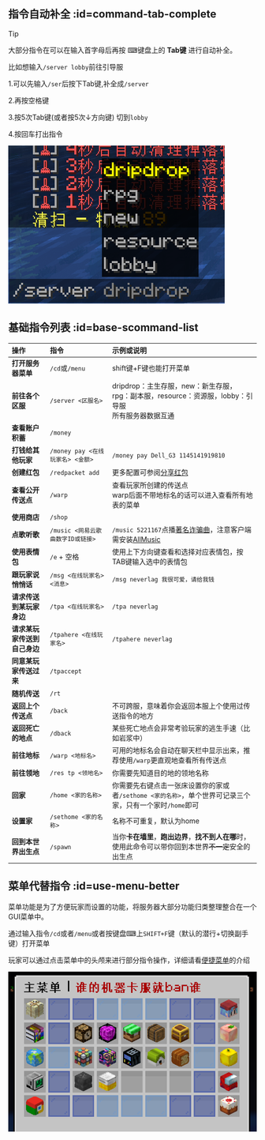 ## 指令自动补全 :id=command-tab-complete
> [!tip]
> 大部分指令在可以在输入首字母后再按 ⌨键盘上的 **Tab键** 进行自动补全。 

比如想输入`/server lobby`前往引导服

1.可以先输入`/ser`后按下Tab键,补全成`/server`

2.再按空格键 

3.按5次Tab键(或者按5次↓方向键) 切到`lobby`

4.按回车打出指令 

![Tab补全](pics/command/tab.png)

## 基础指令列表 :id=base-scommand-list


| 操作               | 指令                        | 示例或说明                                                                                            |
|:-----------------|:--------------------------|:-------------------------------------------------------------------------------------------------|
| **打开服务器菜单**       | `/cd`或`/menu`             | shift键+F键也能打开菜单                                                                                  |
| **前往各个区服**       | `/server <区服名>  `         | dripdrop：主生存服，new：新生存服，rpg：副本服，resource：资源服，lobby：引导服<br/>所有服务器数据互通                              |
| **查看账户积蓄**       | `/money`                  |                                                                                                  |
| **打钱给其他玩家**      | `/money pay <在线玩家名> <金额>` | `/money pay Dell_G3 1145141919810`                                                               |
| **创建红包**         | `/redpacket add`          | 更多配置可参阅[分享红包](redpacket.md)                                                                      |
| **查看公开传送点**      | `/warp `                  | 查看玩家所创建的传送点<br/>warp后面不带地标名的话可以进入查看所有地表的菜单                                                       |
| **使用商店**         | `/shop`                   |                                                                                                  |
| **点歌听歌**         | `/music <网易云歌曲数字ID或链接>`   | `/music 5221167`点播[著名诈骗曲](https://music.163.com/#/song?id=5221167)，注意客户端需安装[AllMusic](/allmusic) |
| **使用表情包**        | `/e` + 空格                 | 使用上下方向键查看和选择对应表情包，按TAB键输入选中的表情包                                                                  |
| **跟玩家说悄悄话**      | `/msg <在线玩家名> <消息>`       | `/msg neverlag 我很可爱，请给我钱`                                                                        |
| **请求传送到某玩家身边**   | `/tpa <在线玩家名>`            | `/tpa neverlag`                                                                                  |
| **请求某玩家传送到自己身边** | `/tpahere <在线玩家名>`        | `/tpahere neverlag`                                                                              |
| **同意某玩家传送过来**    | `/tpaccept`               |                                                                                                  |
| **随机传送**         | `/rt`                     |                                                                                                  |
| **返回上个传送点**      | `/back`                   | 不可跨服，意味着你会返回本服上个使用过传送指令的地方                                                                       |
| **返回死亡的地点**      | `/dback`                  | 某些死亡地点会非常考验玩家的逃生手速（比如岩浆中）                                                                        |
| **前往地标**         | `/warp <地标名>`             | 可用的地标名会自动在聊天栏中显示出来，推荐使用`/warp`更直观地查看所有传送点                                                        |
| **前往领地**         | `/res tp <领地名>`           | 你需要先知道目的地的领地名称                                                                                   |
| **回家**           | `/home <家的名称>`            | 你需要先右键点击一张床设置你的家或者`/sethome <家的名称>`，单个世界可记录三个家，只有一个家时`/home`即可                                   |
| **设置家**          | `/sethome <家的名称>`         | 名称不可重复，默认为home                                                                                   |
| **回到本世界出生点**     | `/spawn`                   | 当你**卡在墙里**，**跑出边界**，**找不到人在哪**时，使用此命令可以带你回到本世界~~不一定~~安全的出生点                                      |

## 菜单代替指令 :id=use-menu-better

菜单功能是为了方便玩家而设置的功能，将服务器大部分功能归类整理整合在一个GUI菜单中。

通过输入指令`/cd`或者`/menu`或者按键盘⌨上`SHIFT+F`键（默认的潜行+切换副手键）打开菜单

玩家可以通过点击菜单中的头颅来进行部分指令操作，详细请看[便捷菜单](menu.md)的介绍

![便捷菜单](pics/command/menu.png)
